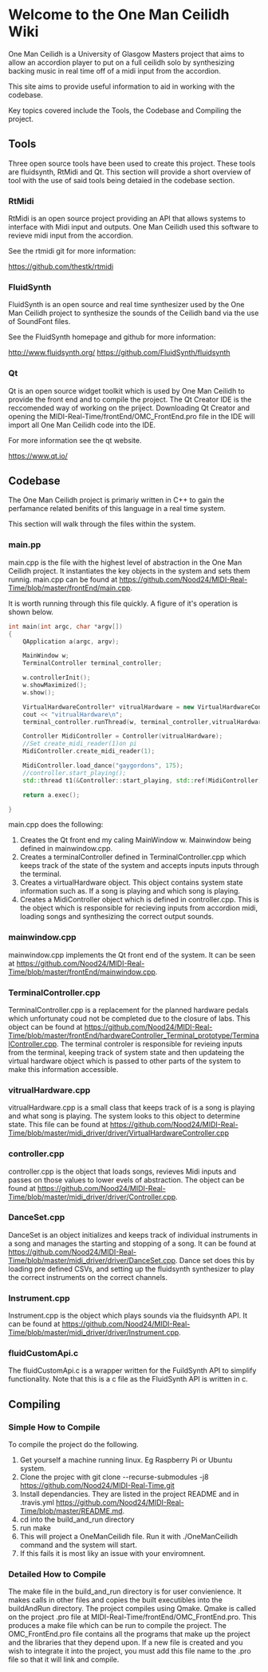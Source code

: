 # Welcome to the One Man Ceilidh Wiki

One Man Ceilidh is a University of Glasgow Masters project that aims to allow an accordion player to put on a full ceilidh solo by synthesizing backing music in real time off of a midi input from the accordion.

This site aims to provide useful information to aid in working with the codebase. 

Key topics covered include the Tools, the Codebase and Compiling the project. 

## Tools

Three open source tools have been used to create this project. These tools are fluidsynth, RtMidi and Qt. This section will provide a short overview of tool with the use of said tools being detaied in the codebase section.

### RtMidi

RtMidi is an open source project providing an API that allows systems to interface with Midi input and outputs. One Man Ceilidh used this software to revieve midi input from the accordion. 

See the rtmidi git for more information:

<https://github.com/thestk/rtmidi>

### FluidSynth

FluidSynth is an open source and real time synthesizer used by the One Man Ceilidh project to synthesize the sounds of the Ceilidh band via the use of SoundFont files.  


See the FluidSynth homepage and github for more information:

<http://www.fluidsynth.org/>
<https://github.com/FluidSynth/fluidsynth>



### Qt

Qt is an open source widget toolkit which is used by One Man Ceilidh to provide the front end and to compile the project. The Qt Creator IDE is the reccomended way of working on the priject. Downloading Qt Creator and opening the MIDI-Real-Time/frontEnd/OMC_FrontEnd.pro file in the IDE will import all One Man Ceilidh code into the IDE.

For more information see the qt website.

<https://www.qt.io/>

## Codebase

The One Man Ceilidh project is primariy written in C++ to gain the perfamance related benifits of this language in a real time system. 

This section will walk through the files within the system. 

### main.pp

main.cpp is the file with the highest level of abstraction in the One Man Ceilidh project. It instantiates the key objects in the system and sets them runnig. main.cpp can be found at  <https://github.com/Nood24/MIDI-Real-Time/blob/master/frontEnd/main.cpp>.

It is worth running through this file quickly. A figure of it's operation is shown below. 


```cpp
int main(int argc, char *argv[])
{
    QApplication a(argc, argv);

    MainWindow w;
    TerminalController terminal_controller;

    w.controllerInit();
    w.showMaximized();
    w.show();

    VirtualHardwareController* vitrualHardware = new VirtualHardwareController();
    cout << "vitrualHardware\n";
    terminal_controller.runThread(w, terminal_controller,vitrualHardware);

    Controller MidiController = Controller(vitrualHardware);
    //Set create_midi_reader(1)on pi
    MidiController.create_midi_reader(1);

    MidiController.load_dance("gaygordons", 175);
    //controller.start_playing();
    std::thread t1(&Controller::start_playing, std::ref(MidiController));

    return a.exec();

}
```

main.cpp does the following:
1. Creates the Qt front end my caling MainWindow w. Mainwindow being defined in mainwindow.cpp.
1. Creates a terminalController defined in TerminalController.cpp which keeps track of the state of the system and accepts inputs inputs through the terminal.
1. Creates a virtualHardware object. This object contains system state information such as. If a song is playing and which song is playing. 
1. Creates a MidiController object which is defined in controller.cpp. This is the object which is responsible for recieving inputs from accordion midi, loading songs and synthesizing the correct output sounds.


### mainwindow.cpp

mainwindow.cpp implements the Qt front end of the system. It can be seen at <https://github.com/Nood24/MIDI-Real-Time/blob/master/frontEnd/mainwindow.cpp>.

### TerminalController.cpp

TerminalController.cpp is a replacement for the planned hardware pedals which unfortunaty coud not be completed due to the closure of labs. This object can be found at <https://github.com/Nood24/MIDI-Real-Time/blob/master/frontEnd/hardwareController_Terminal_prototype/TerminalController.cpp>. The terminal controler is responsible for revieing inputs from the terminal, keeping track of system state and then updateing the virtual hardware object which is passed to other parts of the system to make this information accessible. 

### vitrualHardware.cpp

vitrualHardware.cpp is a small class that keeps track of is a song is playing and what song is playing. The system looks to this object to determine state. This file can be found at <https://github.com/Nood24/MIDI-Real-Time/blob/master/midi_driver/driver/VirtualHardwareController.cpp>

### controller.cpp

controller.cpp is the object that loads songs, revieves Midi inputs and passes on those values to lower evels of abstraction. The object can be found at <https://github.com/Nood24/MIDI-Real-Time/blob/master/midi_driver/driver/Controller.cpp>. 

### DanceSet.cpp

DanceSet is an object initializes and keeps track of individual instruments in a song and manages the starting and stopping of a song. It can be found at <https://github.com/Nood24/MIDI-Real-Time/blob/master/midi_driver/driver/DanceSet.cpp>. Dance set does this by loading pre defined CSVs, and setting up the fluidsynth synthesizer to play the correct instruments on the correct channels. 

### Instrument.cpp

Instrument.cpp is the object which plays sounds via the fluidsynth API. It can be found at <https://github.com/Nood24/MIDI-Real-Time/blob/master/midi_driver/driver/Instrument.cpp>.

### fluidCustomApi.c

The fluidCustomApi.c is a wrapper written for the FuildSynth API to simplify functionality. Note that this is a c file as the FluidSynth API is written in c.

## Compiling 

### Simple How to Compile

To compile the project do the following.

1. Get yourself a machine running linux. Eg Raspberry Pi or Ubuntu system.
1. Clone the projec with git clone --recurse-submodules -j8 https://github.com/Nood24/MIDI-Real-Time.git
1. Install dependancies. They are listed in the project README and in .travis.yml <https://github.com/Nood24/MIDI-Real-Time/blob/master/README.md>.
1. cd into the build_and_run directory
1. run make
1. This will project a OneManCeilidh file. Run it with ./OneManCeilidh command and the system will start. 
1. If this fails it is most liky an issue with your enviromnent. 

### Detailed How to Compile

The make file in the build_and_run directory is for user convienience. It makes calls in other files and copies the built executibles into the buildAndRun directory. The project compiles using Qmake. Qmake is called on the project .pro file at MIDI-Real-Time/frontEnd/OMC_FrontEnd.pro. This produces a make file which can be run to compile the project. The OMC_FrontEnd.pro file contains all the programs that make up the project and the libraries that they depend upon. If a new file is created and you wish to integrate it into the project, you must add this file name to the .pro file so that it will link and compile. 
